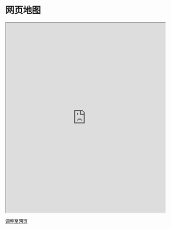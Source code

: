 # 网页地图

<iframe src="http://b1.sjcmc.cn:14356/" width="100%" height="600px">
  <p>Your browser does not support iframes.</p>
</iframe>

[调整至网页](http://b1.sjcmc.cn:14356/)

